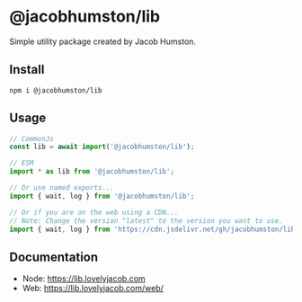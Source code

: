 # @jacobhumston/lib

Simple utility package created by Jacob Humston.

## Install

```
npm i @jacobhumston/lib
```

## Usage

```js
// CommonJs
const lib = await import('@jacobhumston/lib');
```

```js
// ESM
import * as lib from '@jacobhumston/lib';

// Or use named exports...
import { wait, log } from '@jacobhumston/lib';

// Or if you are on the web using a CDN...
// Note: Change the version "latest" to the version you want to use.
import { wait, log } from 'https://cdn.jsdelivr.net/gh/jacobhumston/lib@latest/web/core.min.js';
```

## Documentation

-   Node: https://lib.lovelyjacob.com
-   Web: https://lib.lovelyjacob.com/web/
